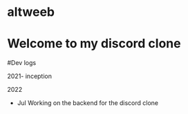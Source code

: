 # altweeb

# Welcome to my discord clone

#Dev logs

2021- inception

2022 
- Jul
Working on the backend for the discord clone
